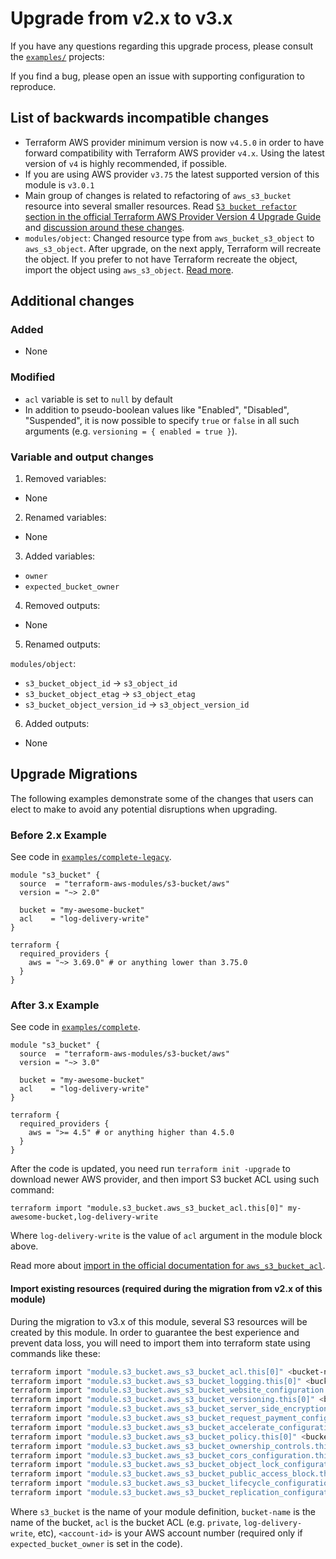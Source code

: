 # Upgrade from v2.x to v3.x

If you have any questions regarding this upgrade process, please consult the [`examples/`](https://github.com/terraform-aws-modules/terraform-aws-s3-bucket/tree/master/examples) projects:

If you find a bug, please open an issue with supporting configuration to reproduce.

## List of backwards incompatible changes

- Terraform AWS provider minimum version is now `v4.5.0` in order to have forward compatibility with Terraform AWS provider `v4.x`. Using the latest version of `v4` is highly recommended, if possible.
- If you are using AWS provider `v3.75` the latest supported version of this module is `v3.0.1` 
- Main group of changes is related to refactoring of `aws_s3_bucket` resource into several smaller resources. Read [`S3 bucket refactor` section in the official Terraform AWS Provider Version 4 Upgrade Guide](https://registry.terraform.io/providers/hashicorp/aws/latest/docs/guides/version-4-upgrade#s3-bucket-refactor) and [discussion around these changes](https://github.com/hashicorp/terraform-provider-aws/issues/23106).
- `modules/object`: Changed resource type from `aws_bucket_s3_object` to `aws_s3_object`. After upgrade, on the next apply, Terraform will recreate the object. If you prefer to not have Terraform recreate the object, import the object using `aws_s3_object`. [Read more](https://registry.terraform.io/providers/hashicorp/aws/latest/docs/resources/s3_bucket_object#import).

## Additional changes

### Added

- None

### Modified

- `acl` variable is set to `null` by default
- In addition to pseudo-boolean values like "Enabled", "Disabled", "Suspended", it is now possible to specify `true` or `false` in all such arguments (e.g. `versioning = { enabled = true }`).

### Variable and output changes

1. Removed variables:

  - None

2. Renamed variables:

  - None

3. Added variables:

  - `owner`
  - `expected_bucket_owner`

4. Removed outputs:

  - None

5. Renamed outputs:

`modules/object`:

  - `s3_bucket_object_id` -> `s3_object_id`
  - `s3_bucket_object_etag` -> `s3_object_etag`
  - `s3_bucket_object_version_id` -> `s3_object_version_id`

6. Added outputs:

  - None

## Upgrade Migrations

The following examples demonstrate some of the changes that users can elect to make to avoid any potential disruptions when upgrading.

### Before 2.x Example

See code in [`examples/complete-legacy`](https://github.com/terraform-aws-modules/terraform-aws-s3-bucket/tree/master/examples/complete-legacy).

```hcl
module "s3_bucket" {
  source  = "terraform-aws-modules/s3-bucket/aws"
  version = "~> 2.0"

  bucket = "my-awesome-bucket"
  acl    = "log-delivery-write"
}

terraform {
  required_providers {
    aws = "~> 3.69.0" # or anything lower than 3.75.0
  }
}
```

### After 3.x Example

See code in [`examples/complete`](https://github.com/terraform-aws-modules/terraform-aws-s3-bucket/tree/master/examples/complete).

```hcl
module "s3_bucket" {
  source  = "terraform-aws-modules/s3-bucket/aws"
  version = "~> 3.0"

  bucket = "my-awesome-bucket"
  acl    = "log-delivery-write"
}

terraform {
  required_providers {
    aws = ">= 4.5" # or anything higher than 4.5.0
  }
}
```

After the code is updated, you need run `terraform init -upgrade` to download newer AWS provider, and then import S3 bucket ACL using such command:

```
terraform import "module.s3_bucket.aws_s3_bucket_acl.this[0]" my-awesome-bucket,log-delivery-write
```

Where `log-delivery-write` is the value of `acl` argument in the module block above.

Read more about [import in the official documentation for `aws_s3_bucket_acl`](https://registry.terraform.io/providers/hashicorp/aws/latest/docs/resources/s3_bucket_acl#import).

#### Import existing resources (required during the migration from v2.x of this module)

During the migration to v3.x of this module, several S3 resources will be created by this module. In order to guarantee the best experience and prevent data loss, you will need to import them into terraform state using commands like these:

```bash
terraform import "module.s3_bucket.aws_s3_bucket_acl.this[0]" <bucket-name>,<acl>
terraform import "module.s3_bucket.aws_s3_bucket_logging.this[0]" <bucket-name>
terraform import "module.s3_bucket.aws_s3_bucket_website_configuration.this[0]" <bucket-name>,<account-id>
terraform import "module.s3_bucket.aws_s3_bucket_versioning.this[0]" <bucket-name>,<account-id>
terraform import "module.s3_bucket.aws_s3_bucket_server_side_encryption_configuration.this[0]" <bucket-name>,<account-id>
terraform import "module.s3_bucket.aws_s3_bucket_request_payment_configuration.this[0]" <bucket-name>,<account-id>
terraform import "module.s3_bucket.aws_s3_bucket_accelerate_configuration.this[0]" <bucket-name>,<account-id>
terraform import "module.s3_bucket.aws_s3_bucket_policy.this[0]" <bucket-name>
terraform import "module.s3_bucket.aws_s3_bucket_ownership_controls.this[0]" <bucket-name>
terraform import "module.s3_bucket.aws_s3_bucket_cors_configuration.this[0]" <bucket-name>,<account-id>
terraform import "module.s3_bucket.aws_s3_bucket_object_lock_configuration.this[0]" <bucket-name>,<account-id>
terraform import "module.s3_bucket.aws_s3_bucket_public_access_block.this[0]" <bucket-name>
terraform import "module.s3_bucket.aws_s3_bucket_lifecycle_configuration.this[0]" <bucket-name>,<account-id>
terraform import "module.s3_bucket.aws_s3_bucket_replication_configuration.this[0]" <bucket-name>
```

Where `s3_bucket` is the name of your module definition, `bucket-name` is the name of the bucket, `acl` is the bucket ACL (e.g. `private`, `log-delivery-write`, etc), `<account-id>` is your AWS account number (required only if `expected_bucket_owner` is set in the code).
